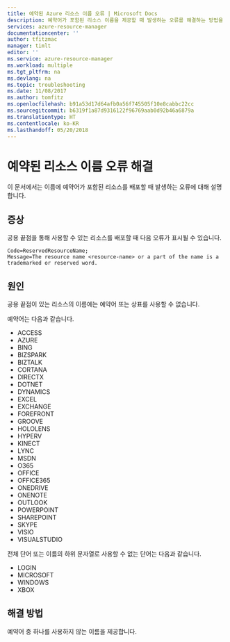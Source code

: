 ```yaml
---
title: 예약된 Azure 리소스 이름 오류 | Microsoft Docs
description: 예약어가 포함된 리소스 이름을 제공할 때 발생하는 오류를 해결하는 방법을 설명합니다.
services: azure-resource-manager
documentationcenter: ''
author: tfitzmac
manager: timlt
editor: ''
ms.service: azure-resource-manager
ms.workload: multiple
ms.tgt_pltfrm: na
ms.devlang: na
ms.topic: troubleshooting
ms.date: 11/08/2017
ms.author: tomfitz
ms.openlocfilehash: b91a53d17d64afb0a56f745505f10e8cabbc22cc
ms.sourcegitcommit: b6319f1a87d9316122f96769aab0d92b46a6879a
ms.translationtype: HT
ms.contentlocale: ko-KR
ms.lasthandoff: 05/20/2018
---
```

# <a name="resolve-reserved-resource-name-errors"></a>예약된 리소스 이름 오류 해결

이 문서에서는 이름에 예약어가 포함된 리소스를 배포할 때 발생하는 오류에 대해 설명합니다.

## <a name="symptom"></a>증상

공용 끝점을 통해 사용할 수 있는 리소스를 배포할 때 다음 오류가 표시될 수 있습니다.

```
Code=ReservedResourceName;
Message=The resource name <resource-name> or a part of the name is a trademarked or reserved word.
```

## <a name="cause"></a>원인

공용 끝점이 있는 리소스의 이름에는 예약어 또는 상표를 사용할 수 없습니다.

예약어는 다음과 같습니다.

* ACCESS
* AZURE
* BING
* BIZSPARK
* BIZTALK
* CORTANA
* DIRECTX
* DOTNET
* DYNAMICS
* EXCEL
* EXCHANGE
* FOREFRONT
* GROOVE
* HOLOLENS
* HYPERV
* KINECT
* LYNC
* MSDN
* O365
* OFFICE
* OFFICE365
* ONEDRIVE
* ONENOTE
* OUTLOOK
* POWERPOINT
* SHAREPOINT
* SKYPE
* VISIO
* VISUALSTUDIO

전체 단어 또는 이름의 하위 문자열로 사용할 수 없는 단어는 다음과 같습니다.

* LOGIN
* MICROSOFT
* WINDOWS
* XBOX

## <a name="solution"></a>해결 방법

예약어 중 하나를 사용하지 않는 이름을 제공합니다.
